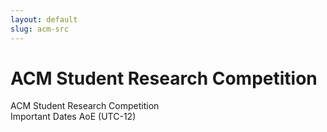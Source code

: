 ```yaml
---
layout: default
slug: acm-src 
---
```

<div class="row">
 <div class="col-md-8" markdown="1">

# ACM Student Research Competition


</div>
<div id="dates" class="col-md-4">
    <div class="panel panel-primary" style="position: fixed;">
      <div class="panel-heading">
        <div class="panel-title">
           ACM Student Research Competition <br> Important Dates <span class="pull-right"> 
                                <span class="glyphicon glyphicon-globe"></span>
                                <span class="glyphicon glyphicon-time"></span>
                                AoE (UTC-12)
                              </span> <br /></div>
      </div>
      <table class="table table-hover important-dates-in-sidebar">
      <tbody>
     <!--  <tr>
      <td>  2018 <br /></td>
      </tr>
      <tr>
       <td> 2018 <br /></td>
      </tr>
      <tr>
       <td> 2018 <br /></td>
      </tr>       -->
   </tbody>
   </table>  
  </div>
 </div>
</div>


